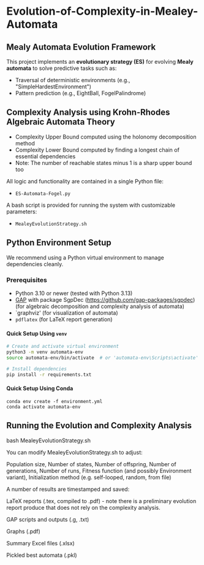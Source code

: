 # Evolution-of-Complexity-in-Mealey-Automata

## Mealy Automata Evolution Framework

This project implements an **evolutionary strategy (ES)** for evolving **Mealy automata** to solve predictive tasks such as:
- Traversal of deterministic environments (e.g., "SimpleHardestEnvironment")
- Pattern prediction (e.g., EightBall, FogelPalindrome)

## Complexity Analysis using Krohn-Rhodes Algebraic Automata Theory
- Complexity Upper Bound computed using the holonomy decomposition method
- Complexity Lower Bound computed by finding a longest chain of essential dependencies
- Note: The number of reachable states minus 1 is a sharp upper bound too

All logic and functionality are contained in a single Python file:
- `ES-Automata-Fogel.py`

A bash script is provided for running the system with customizable parameters:
- `MealeyEvolutionStrategy.sh`

##  Python Environment Setup

We recommend using a Python virtual environment to manage dependencies cleanly.

### Prerequisites
- Python 3.10 or newer (tested with Python 3.13)
- [GAP](https://www.gap-system.org/) with package SgpDec (https://github.com/gap-packages/sgpdec) (for algebraic decomposition and complexity analysis of automata)
- `graphviz' (for visualization of automata) 
- `pdflatex` (for LaTeX report generation)

#### Quick Setup Using `venv`

```bash
# Create and activate virtual environment
python3 -m venv automata-env
source automata-env/bin/activate  # or 'automata-env\Scripts\activate' on Windows

# Install dependencies
pip install -r requirements.txt

```


#### Quick Setup Using Conda


```
conda env create -f environment.yml
conda activate automata-env
```


##  Running the Evolution and Complexity Analysis
bash MealeyEvolutionStrategy.sh


You can modify MealeyEvolutionStrategy.sh to adjust:

Population size, Number of states, Number of offspring, Number of generations, Number of runs, Fitness function (and possibly Environment variant), Initialization method (e.g. self-looped, random, from file)


A number of results are timestamped and saved:

LaTeX reports (.tex, compiled to .pdf)  - note there is a preliminary evolution report produce that does not rely on the complexity analysis. 

GAP scripts and outputs (.g, .txt)

Graphs (.pdf)

Summary Excel files (.xlsx)

Pickled best automata (.pkl)
